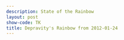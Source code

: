 ```yaml
---
description: State of the Rainbow
layout: post
show-code: TK
title: Depravity's Rainbow from 2012-01-24
---
```

